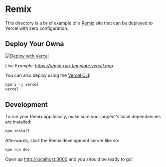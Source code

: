 # Remix

This directory is a brief example of a [Remix](https://remix.run/docs) site that can be deployed to Vercel with zero configuration.

## Deploy Your Owna

[![Deploy with Vercel](https://vercel.com/button)](https://vercel.com/new/clone?repository-url=https://github.com/vercel/vercel/tree/main/examples/remix&template=remix)

_Live Example: https://remix-run-template.vercel.app_

You can also deploy using the [Vercel CLI](https://vercel.com/cli):

```sh
npm i -g vercel
vercel
```

## Development

To run your Remix app locally, make sure your project's local dependencies are installed:

```sh
npm install
```

Afterwards, start the Remix development server like so:

```sh
npm run dev
```

Open up [http://localhost:3000](http://localhost:3000) and you should be ready to go!
